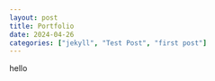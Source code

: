 ```yaml
---
layout: post
title: Portfolio
date: 2024-04-26
categories: ["jekyll", "Test Post", "first post"]
---
```


hello